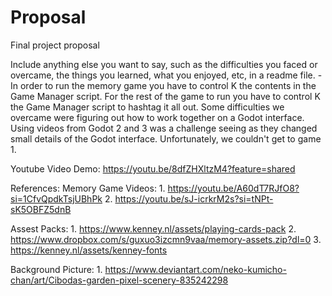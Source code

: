 # Proposal
Final project proposal

Include anything else you want to say, such as the difficulties you faced or overcame, the things you learned, what you enjoyed, etc, in a readme file.
    - In order to run the memory game you have to control K the contents in the Game Manager script. For the rest of the game to run you have to control K the Game Manager script to hashtag it all out. Some difficulties we overcame were figuring out how to work together on a Godot interface. Using videos from Godot 2 and 3 was a challenge seeing as they changed small details of the Godot interface. Unfortunately, we couldn't get to game 1.  

Youtube Video Demo: https://youtu.be/8dfZHXltzM4?feature=shared

References: 
Memory Game Videos: 
    1. https://youtu.be/A60dT7RJfO8?si=1CfvQpdkTsjUBhPk
    2. https://youtu.be/sJ-icrkrM2s?si=tNPt-sK5OBFZ5dnB

Assest Packs: 
    1. https://www.kenney.nl/assets/playing-cards-pack
    2. https://www.dropbox.com/s/guxuo3izcmn9vaa/memory-assets.zip?dl=0
    3. https://kenney.nl/assets/kenney-fonts

Background Picture: 
    1. https://www.deviantart.com/neko-kumicho-chan/art/Cibodas-garden-pixel-scenery-835242298